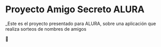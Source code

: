 # Proyecto Amigo Secreto ALURA
_Este es el proyecto presentado para ALURA, sobre una aplicación que realiza sorteos de nombres de amigos

🚀

